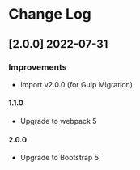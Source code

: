 # Change Log

## [2.0.0] 2022-07-31
### Improvements

-  Import v2.0.0 (for Gulp Migration)

#### 1.1.0

- Upgrade to webpack 5

#### 2.0.0

- Upgrade to Bootstrap 5